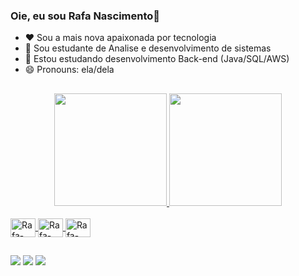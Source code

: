 ### Oie, eu sou Rafa Nascimento👋

- ❤️ Sou a mais nova apaixonada por tecnologia
- 🔭 Sou estudante de Analise e desenvolvimento de sistemas
- 🌱 Estou estudando desenvolvimento Back-end (Java/SQL/AWS)
- 😄 Pronouns: ela/dela

##

<div align="center">
  <a href="https://github.com/RafaelaLDN">
  <img height="180em" src="https://github-readme-stats.vercel.app/api?username=RafaelaLDN&show_icons=true&theme=cobalt&include_all_commits=true&count_private=true"/>
  <img height="180em" src="https://github-readme-stats.vercel.app/api/top-langs/?username=RafaelaLDN&layout=compact&langs_count=7&theme=cobalt"/>
</div>
<div style="display: inline_block"><br>
  <img align="center" alt="Rafa-Cumcumber" height="30" width="40"  src="https://cdn.jsdelivr.net/gh/devicons/devicon/icons/cucumber/cucumber-plain.svg" />
  <img align="center" alt="Rafa-Selenium" height="30" width="40"  src="https://cdn.jsdelivr.net/gh/devicons/devicon/icons/selenium/selenium-original.svg" />
  <img align="center" alt="Rafa-Java" height="30" width="40" src="https://cdn.jsdelivr.net/gh/devicons/devicon/icons/java/java-original-wordmark.svg" />
     
</div>
 
 ##
  
  <div>
   
  <a href="https://instagram.com/rafaanascimeento" target="_blank"><img src="https://img.shields.io/badge/-Instagram-%23E4405F?style=for-the-badge&logo=instagram&logoColor=white" target="_blank"></a>
 	<a href = "mailto:contatorafaela.bam@gmail.com"><img src="https://img.shields.io/badge/-Gmail-%23333?style=for-the-badge&logo=gmail&logoColor=white" target="_blank"></a>
  <a href="https://www.linkedin.com/in/rafaela-nascimento-1b588b68/" target="_blank"><img src="https://img.shields.io/badge/-LinkedIn-%230077B5?style=for-the-badge&logo=linkedin&logoColor=white" target="_blank"></a> 
  
  </div>
